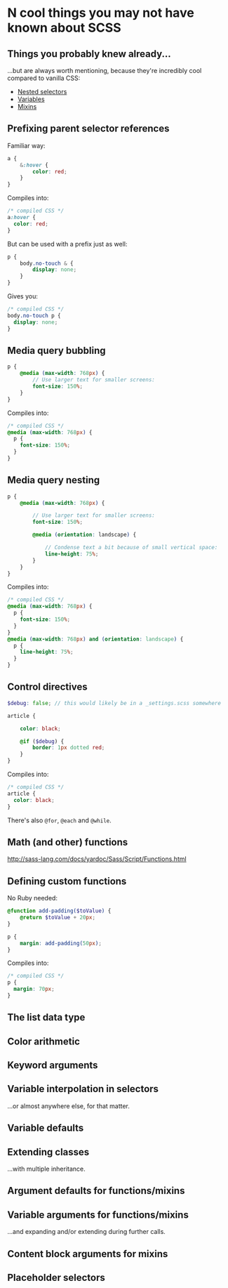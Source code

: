 # N cool things you may not have known about SCSS

## Things you probably knew already...

...but are always worth mentioning, because they're incredibly cool compared to vanilla CSS:

 * [Nested selectors](http://sass-lang.com/docs/yardoc/file.SASS_REFERENCE.html#css_extensions)
 * [Variables](http://sass-lang.com/docs/yardoc/file.SASS_REFERENCE.html#variables_)
 * [Mixins](http://sass-lang.com/docs/yardoc/file.SASS_REFERENCE.html#mixins)

## Prefixing parent selector references

Familiar way:

```scss
a {
    &:hover {
        color: red;
    }
}
```
Compiles into:
```css
/* compiled CSS */
a:hover {
  color: red;
}
```

But can be used with a prefix just as well:

```scss
p {
    body.no-touch & {
        display: none;
    }
}
```

Gives you:

```css
/* compiled CSS */
body.no-touch p {
  display: none;
}
```

## Media query bubbling

```scss
p {
    @media (max-width: 768px) {
        // Use larger text for smaller screens:
        font-size: 150%;
    }
}
```

Compiles into:

```css
/* compiled CSS */
@media (max-width: 768px) {
  p {
    font-size: 150%;
  }
}
```

## Media query nesting

```scss
p {
    @media (max-width: 768px) {

        // Use larger text for smaller screens:
        font-size: 150%;

        @media (orientation: landscape) {

            // Condense text a bit because of small vertical space:
            line-height: 75%;
        }
    }
}
```

Compiles into:

```css
/* compiled CSS */
@media (max-width: 768px) {
  p {
    font-size: 150%;
  }
}
@media (max-width: 768px) and (orientation: landscape) {
  p {
    line-height: 75%;
  }
}
```

## Control directives

```scss
$debug: false; // this would likely be in a _settings.scss somewhere

article {

    color: black;

    @if ($debug) {
        border: 1px dotted red;
    }
}
```

Compiles into:

```css
/* compiled CSS */
article {
  color: black;
}
```

There's also `@for`, `@each` and `@while`.

## Math (and other) functions

http://sass-lang.com/docs/yardoc/Sass/Script/Functions.html

## Defining custom functions

No Ruby needed:

```scss
@function add-padding($toValue) {
    @return $toValue + 20px;
}

p {
    margin: add-padding(50px);
}
```

Compiles into:

```css
/* compiled CSS */
p {
  margin: 70px;
}
```

## The list data type

## Color arithmetic

## Keyword arguments

## Variable interpolation in selectors

...or almost anywhere else, for that matter.

## Variable defaults

## Extending classes

...with multiple inheritance.

## Argument defaults for functions/mixins

## Variable arguments for functions/mixins

...and expanding and/or extending during further calls.

## Content block arguments for mixins

## Placeholder selectors

